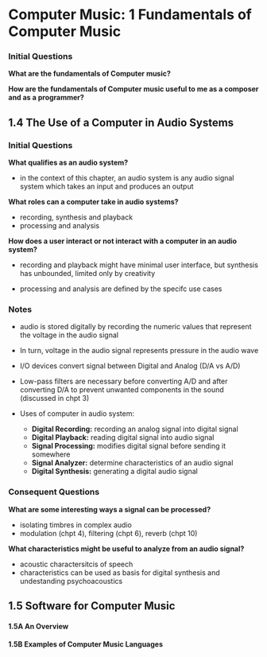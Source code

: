 # Computer Music: 1 Fundamentals of Computer Music

### Initial Questions

**What are the fundamentals of Computer music?**


**How are the fundamentals of Computer music useful to me as a composer and as a programmer?**

## 1.4 The Use of a Computer in Audio Systems

### Initial Questions

**What qualifies as an audio system?**

- in the context of this chapter, an audio system is any audio signal system 
  which takes an input and produces an output

**What roles can a computer take in audio systems?**

- recording, synthesis and playback
- processing and analysis

**How does a user interact or not interact with a computer in an audio system?**

- recording and playback might have minimal user interface, but synthesis has
  unbounded, limited only by creativity

- processing and analysis are defined by the specifc use cases

### Notes

- audio is stored digitally by recording the numeric values that represent the
  voltage in the audio signal

- In turn, voltage in the audio signal represents pressure in the audio wave

- I/O devices convert signal between Digital and Analog (D/A vs A/D)

- Low-pass filters are necessary before converting A/D and after converting
  D/A to prevent unwanted components in the sound (discussed in chpt 3)

- Uses of computer in audio system:
  - **Digital Recording:** recording an analog signal into digital signal
  - **Digital Playback:** reading digital signal into audio signal
  - **Signal Processing:** modifies digital signal before sending it somewhere
  - **Signal Analyzer:** determine characteristics of an audio signal
  - **Digital Synthesis:** generating a digital audio signal

### Consequent Questions

**What are some interesting ways a signal can be processed?**
- isolating timbres in complex audio
- modulation (chpt 4), filtering (chpt 6), reverb (chpt 10)

**What characteristics might be useful to analyze from an audio signal?**
- acoustic charactersitcis of speech
- characteristics can be used as basis for digital synthesis and undestanding
  psychoacoustics

## 1.5 Software for Computer Music

#### 1.5A An Overview

#### 1.5B Examples of Computer Music Languages
